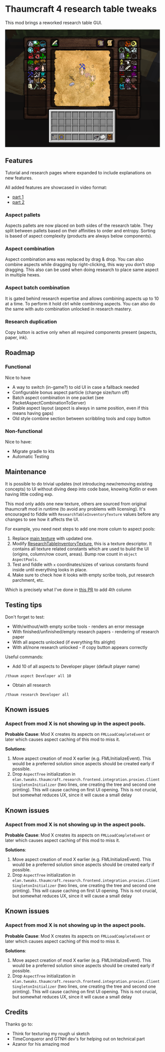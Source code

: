 # Thaumcraft 4 research table tweaks

This mod brings a reworked research table GUI.

![new UI](doc/example-gui.png)

## Features
Tutorial and research pages where expanded to include explanations on new features.

All added features are showcased in video format:
- [part 1](https://youtu.be/Q0d8swslIv4)
- [part 2](https://youtu.be/nMNMRcZpb9E)

### Aspect pallets
Aspects pallets are now placed on both sides of the research table.
They split between pallets based on their affinities to order and entropy.
Sorting is based of aspect complexity (products are always below components).

### Aspect combination
Aspect combination area was replaced by drag & drop.
You can also combine aspects while dragging by right-clicking, this way you don't stop dragging.
This also can be used when doing research to place same aspect in multiple hexes.

### Aspect batch combination
It is gated behind research expertise and allows combining aspects up to 10 at a time.
To perform it hold ctrl while combining aspects.
You can also do the same with auto combination unlocked in research mastery.

### Research duplication
Copy button is active only when all required components present (aspects, paper, ink).

## Roadmap

### Functional
Nice to have
- A way to switch (in-game?) to old UI in case a fallback needed
- Configurable bonus aspect particle (change size/turn off)
- Batch aspect combination in one packet (see PacketAspectCombinationToServer)
- Stable aspect layout (aspect is always in same position, even if this means having gaps)
- Old style combine section between scribbling tools and copy button

### Non-functional
Nice to have:
- Migrate gradle to kts
- Automatic Testing

## Maintenance
It is possible to do trivial updates (not introducing new/removing existing concepts) to UI
without diving deep into code base, knowing Kotlin or even having little coding exp.

This mod only adds one new texture, others are sourced from original thaumcraft mod in runtime (to avoid any problems with licensing).
It's encouraged to fiddle with `ResearchTableInventoryTexture` values before any changes to see how it affects the UI.

For example, you need next steps to add one more colum to aspect pools:
1. Replace [main texture](src/main/resources/assets/thaumcraft/textures/research/table/research-table.png) with updated one.
2. Modify [ResearchTableInventoryTexture](src/main/kotlin/elan/tweaks/thaumcraft/research/frontend/integration/table/gui/textures/ResearchTableInventoryTexture.kt),
   this is a texture descriptor.
   It contains all texture related constants which are used to build the UI (origins, column/row count, areas).
   Bump row count in `object AspectPools`.
3. Test and fiddle with `x` coordinates/sizes of various constants found inside until everything looks in place.
4. Make sure to check how it looks with empty scribe tools, put research parchment, etc.

Which is precisely what I've done in [this PR](https://github.com/GTNewHorizons/thaumcraft-research-tweaks/pull/8)
to add 4th column


## Testing tips
Don't forget to test:
- With/without/with empty scribe tools - renders an error message
- With finished/unfinished/empty research papers - rendering of research paper
- With all aspects unlocked (if everything fits alright)
- With all/none research unlocked - if copy button appears correctly

Useful commands:
- Add 10 of all aspects to Developer player (default player name)
```
/thaum aspect Developer all 10
```

- Obtain all research
```
/thaum research Developer all
```

## Known issues

### Aspect from mod X is not showing up in the aspect pools.

**Probable Cause**: Mod X creates its aspects on `FMLLoadCompleteEvent` or later
which causes aspect caching of this mod to miss it.

**Solutions**:
1. Move aspect creation of mod X earlier (e.g. FMLInitializeEvent).
   This would be a preferred solution since aspects should be created early if possible.
2. Drop `AspectTree` initialization in `elan.tweaks.thaumcraft.research.frontend.integration.proxies.ClientSingletonInitializer`
   (two lines, one creating the tree and second one printing).
   This will cause caching on first UI opening.
   This is not crucial, but somewhat reduces UX, since it will cause a small delay

## Known issues

### Aspect from mod X is not showing up in the aspect pools.

**Probable Cause**: Mod X creates its aspects on `FMLLoadCompleteEvent` or later
which causes aspect caching of this mod to miss it.

**Solutions**:
1. Move aspect creation of mod X earlier (e.g. FMLInitializeEvent).
   This would be a preferred solution since aspects should be created early if possible.
2. Drop `AspectTree` initialization in `elan.tweaks.thaumcraft.research.frontend.integration.proxies.ClientSingletonInitializer`
   (two lines, one creating the tree and second one printing).
   This will cause caching on first UI opening.
   This is not crucial, but somewhat reduces UX, since it will cause a small delay

## Known issues

### Aspect from mod X is not showing up in the aspect pools.

**Probable Cause**: Mod X creates its aspects on `FMLLoadCompleteEvent` or later
which causes aspect caching of this mod to miss it.

**Solutions**:
1. Move aspect creation of mod X earlier (e.g. FMLInitializeEvent).
   This would be a preferred solution since aspects should be created early if possible.
2. Drop `AspectTree` initialization in `elan.tweaks.thaumcraft.research.frontend.integration.proxies.ClientSingletonInitializer`
   (two lines, one creating the tree and second one printing).
   This will cause caching on first UI opening.
   This is not crucial, but somewhat reduces UX, since it will cause a small delay

## Credits
Thanks go to:
- Think for texturing my rough ui sketch
- TimeConqueror and GTNH dev's for helping out on technical part
- Azanor for his amazing mod
